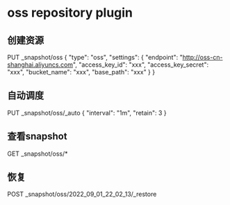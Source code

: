 # oss repository plugin

## 创建资源

PUT _snapshot/oss
{
	"type": "oss",
	"settings": {
		"endpoint": "http://oss-cn-shanghai.aliyuncs.com",
		"access_key_id": "xxx",
		"access_key_secret": "xxx",
		"bucket_name": "xxx",
		"base_path": "xxx"
	}
}


## 自动调度

PUT _snapshot/oss/_auto
{
	"interval": "1m",
	"retain": 3
}


## 查看snapshot

GET _snapshot/oss/*


## 恢复

POST _snapshot/oss/2022_09_01_22_02_13/_restore